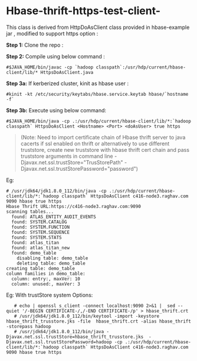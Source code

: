 # Hbase-thrift-https-test-client-
This  class is  derived from HttpDoAsClient class provided in hbase-example jar , modified to support https option :

**Step 1:** Clone the repo :

**Step 2:** Compile using below command : 

    #$JAVA_HOME/bin/javac -cp `hadoop classpath`:/usr/hdp/current/hbase-client/lib/* HttpsDoAsClient.java

**Step 3a:** If kerberized cluster, kinit as hbase user :

    #kinit -kt /etc/security/keytabs/hbase.service.keytab hbase/`hostname -f`

**Step 3b:** Execute using below command: 

    #$JAVA_HOME/bin/java -cp .:/usr/hdp/current/hbase-client/lib/*:`hadoop classpath` HttpsDoAsClient <Hostname> <Port> <doAsUser> true https

> (Note: Need to import certificate chain of Hbase thrift server to java
> cacerts if ssl enabled on thrift or alternatively to use different
> truststore, create new truststore with hbase thrift cert chain and
> pass truststore arguments in command line
> -Djavax.net.ssl.trustStore="TrusStorePath" -Djavax.net.ssl.trustStorePassword="password")

Eg: 

    # /usr/jdk64/jdk1.8.0_112/bin/java -cp .:/usr/hdp/current/hbase-client/lib/*:`hadoop classpath` HttpsDoAsClient c416-node3.raghav.com 9090 hbase true https
    Hbase Thrift URL:https://c416-node3.raghav.com:9090
    scanning tables...
      found: ATLAS_ENTITY_AUDIT_EVENTS
      found: SYSTEM.CATALOG
      found: SYSTEM.FUNCTION
      found: SYSTEM.SEQUENCE
      found: SYSTEM.STATS
      found: atlas_titan
      found: atlas_titan_new
      found: demo_table
        disabling table: demo_table
        deleting table: demo_table
    creating table: demo_table
    column families in demo_table:
      column: entry:, maxVer: 10
      column: unused:, maxVer: 3
     

  
  Eg: With trustStore system Options: 
  

       # echo | openssl s_client -connect localhost:9090 2>&1 |  sed --quiet '/-BEGIN CERTIFICATE-/,/-END CERTIFICATE-/p' > hbase_thrift.crt
       # /usr/jdk64/jdk1.8.0_112/bin/keytool -import -keystore hbase_thrift_trusstore.jks -file  hbase_thrift.crt -alias hbase_thrift -storepass hadoop
       # /usr/jdk64/jdk1.8.0_112/bin/java -Djavax.net.ssl.trustStore=hbase_thrift_trusstore.jks  -Djavax.net.ssl.trustStorePassword=hadoop -cp .:/usr/hdp/current/hbase-client/lib/*:`hadoop classpath` HttpsDoAsClient c416-node3.raghav.com 9090 hbase true https
      
